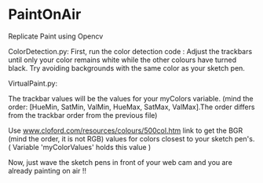 # PaintOnAir
Replicate Paint using Opencv

ColorDetection.py:
First, run the color detection code :
  Adjust the trackbars until only your color remains white while the other colours have turned black. Try avoiding backgrounds with the same color as your sketch pen.

VirtualPaint.py:

The trackbar values will be the values for your myColors variable. (mind the order: [HueMin, SatMin, ValMin, HueMax, SatMax, ValMax].The order differs from the trackbar order from the previous file)

Use www.cloford.com/resources/colours/500col.htm link to get the BGR (mind the order, it is not RGB) values for colors closest to your sketch pen's. ( Variable 'myColorValues' holds this value ) 
 
 Now, just wave the sketch pens in front of your web cam and you are already painting on air !!
